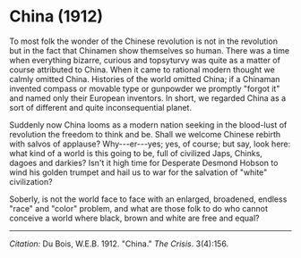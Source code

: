 <!--
title:   China
author:  Du Bois, W.E.B.
journal: The Crisis
year:    1912
volume:  3
issue:   4
pages:   156
-->

# China (1912)

To most folk the wonder of the Chinese revolution is not in the revolution but in the fact that Chinamen show themselves so human. There was a time when everything bizarre, curious and topsyturvy was quite as a matter of course attributed to China. When it came to rational modern thought we calmly omitted China. Histories of the world omitted China; if a Chinaman invented compass or movable type or gunpowder we promptly "forgot it" and named only their European inventors. In short, we regarded China as a sort of different and quite inconsequential planet.

Suddenly now China looms as a modern nation seeking in the blood-lust of revolution the freedom to think and be. Shall we welcome Chinese rebirth with salvos of applause? Why---er---yes; yes, of course; but say, look here: what kind of a world is this going to be, full of civilized Japs, Chinks, dagoes and darkies? Isn't it high time for Desperate Desmond Hobson to wind his golden trumpet and hail us to war for the salvation of "white" civilization?

Soberly, is not the world face to face with an enlarged, broadened, endless "race" and "color" problem, and what are those folk to do who cannot conceive a world where black, brown and white are free and equal?

______________
*Citation:* Du Bois, W.E.B. 1912. "China." *The Crisis*. 3(4):156.